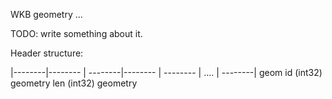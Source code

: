 WKB geometry ...

TODO: write something about it.

Header structure:

|--------|--------  |  --------|-------- | -------- | .... | --------|
  geom id (int32)    geometry len (int32)           geometry